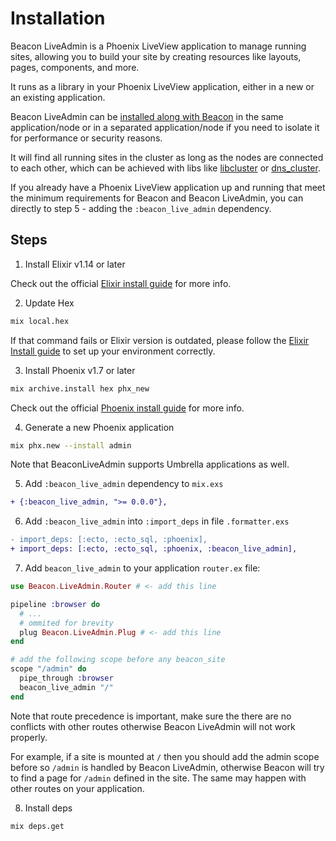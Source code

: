 # Installation

Beacon LiveAdmin is a Phoenix LiveView application to manage running sites, allowing you to build your site by creating resources like layouts, pages, components, and more.

It runs as a library in your Phoenix LiveView application, either in a new or an existing application.

Beacon LiveAdmin can be [installed along with Beacon](https://github.com/BeaconCMS/beacon/blob/main/guides/introduction/installation.md) in the same application/node or in a separated application/node if you need to isolate it for performance or security reasons.

It will find all running sites in the cluster as long as the nodes are connected to each other, which can be achieved with libs like [libcluster](https://hex.pm/packages/libcluster) or [dns_cluster](https://hex.pm/packages/dns_cluster).

If you already have a Phoenix LiveView application up and running that meet the minimum requirements for Beacon and Beacon LiveAdmin, you can directly to step 5 - adding the `:beacon_live_admin` dependency.

## Steps

1. Install Elixir v1.14 or later

Check out the official [Elixir install guide](https://elixir-lang.org/install.html) for more info.

2. Update Hex

  ```sh
  mix local.hex
  ```

If that command fails or Elixir version is outdated, please follow the [Elixir Install guide](https://elixir-lang.org/install.html) to set up your environment correctly.

3. Install Phoenix v1.7 or later

  ```sh
  mix archive.install hex phx_new
  ```

Check out the official [Phoenix install guide](https://hexdocs.pm/phoenix/installation.html) for more info.

4. Generate a new Phoenix application

  ```sh
  mix phx.new --install admin
  ```

Note that BeaconLiveAdmin supports Umbrella applications as well.

5. Add `:beacon_live_admin` dependency to `mix.exs`

  ```diff
  + {:beacon_live_admin, ">= 0.0.0"},
  ```

6. Add `:beacon_live_admin` into `:import_deps` in file `.formatter.exs`

  ```diff
  - import_deps: [:ecto, :ecto_sql, :phoenix],
  + import_deps: [:ecto, :ecto_sql, :phoenix, :beacon_live_admin],
  ```

7. Add `beacon_live_admin` to your application `router.ex` file:

  ```elixir
  use Beacon.LiveAdmin.Router # <- add this line

  pipeline :browser do
    # ...
    # ommited for brevity
    plug Beacon.LiveAdmin.Plug # <- add this line
  end

  # add the following scope before any beacon_site
  scope "/admin" do
    pipe_through :browser
    beacon_live_admin "/"
  end
  ```

Note that route precedence is important, make sure the there are no conflicts with other routes otherwise Beacon LiveAdmin will not work properly.

For example, if a site is mounted at `/` then you should add the admin scope before so `/admin` is handled by Beacon LiveAdmin,
otherwise Beacon will try to find a page for `/admin` defined in the site. The same may happen with other routes on your application.

8. Install deps

  ```sh
  mix deps.get
  ```